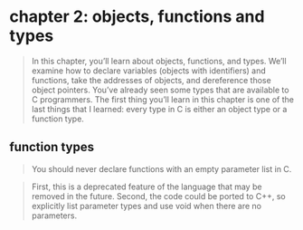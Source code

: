 # chapter 2: objects, functions and types

>In this chapter, you’ll learn about objects, functions, and types. We’ll examine how to declare variables (objects with identifiers) and functions, take the addresses of objects, and dereference those object pointers. You’ve already seen some types that are available to C programmers. The first thing you’ll learn in this chapter is one of the last things that I learned: every type in C is either an object type or a function type.

## function types

>You should never declare functions with an empty parameter list in C.

> First, this is a deprecated feature of the language that may be removed in the future. Second, the code could be ported to C++, so explicitly list parameter types and use void when there are no parameters.